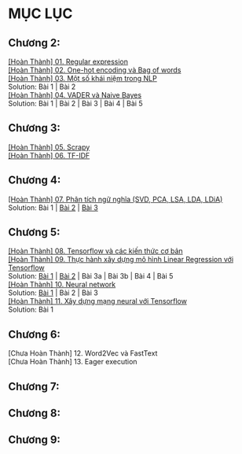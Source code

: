 # MỤC LỤC
## Chương 2:
<a href="https://github.com/nducthang/NCKH_2020/blob/master/Chapter02%20-%20Build%20your%20vocabulary%20(word%20tokenization)/01.%20Bi%E1%BB%83u%20th%E1%BB%A9c%20ch%C3%ADnh%20quy.ipynb">[Hoàn Thành] 01. Regular expression</a><br/>
<a href="https://github.com/nducthang/NCKH_2020/blob/master/Chapter02%20-%20Build%20your%20vocabulary%20(word%20tokenization)/02.%20One%20hot%20endcoding%20v%C3%A0%20bag%20of%20words.ipynb">[Hoàn Thành] 02. One-hot encoding và Bag of words</a> <br/>
<a href="https://github.com/nducthang/NCKH_2020/blob/master/Chapter02%20-%20Build%20your%20vocabulary%20(word%20tokenization)/03.%20M%E1%BB%99t%20s%E1%BB%91%20kh%C3%A1i%20ni%E1%BB%87m%20trong%20NLP.ipynb">[Hoàn Thành] 03. Một số khái niệm trong NLP</a><br/>
Solution: Bài 1 | Bài 2 <br/>
<a href="https://github.com/nducthang/NCKH_2020/blob/master/Chapter02%20-%20Build%20your%20vocabulary%20(word%20tokenization)/04.%20VADER%20v%C3%A0%20Naive%20Bayes.ipynb">[Hoàn Thành] 04. VADER và Naive Bayes</a><br/>
Solution: Bài 1 | Bài 2 | Bài 3 | Bài 4 | Bài 5 <br/>
## Chương 3:
<a href="https://github.com/nducthang/NCKH_2020/blob/master/Chapter03%20-%20Math%20with%20words%20(TF-IDF%20vectors)/05.%20Scrapy.ipynb">[Hoàn Thành] 05. Scrapy</a><br/>
<a href="https://github.com/nducthang/NCKH_2020/blob/master/Chapter03%20-%20Math%20with%20words%20(TF-IDF%20vectors)/06.%20X%C3%A2y%20d%E1%BB%B1ng%20m%C3%B4%20h%C3%ACnh%20TF-IDF.ipynb">[Hoàn Thành] 06. TF-IDF</a> <br/>
## Chương 4:
<a href="https://github.com/nducthang/NCKH_2020/blob/master/Chapter04%20-%20Finding%20meaning%20in%20word%20counts%20(sematic%20analysis)/Ki%E1%BA%BFn%20th%E1%BB%A9c%20-%20B%C3%A0i%20t%E1%BA%ADp.ipynb">[Hoàn Thành] 07. Phân tích ngữ nghĩa (SVD, PCA, LSA, LDA, LDiA)</a> <br/>
Solution: Bài 1 | <a href="https://github.com/nducthang/NCKH_2020/blob/master/Chapter04%20-%20Finding%20meaning%20in%20word%20counts%20(sematic%20analysis)/Solution2.ipynb">Bài 2</a> | <a href="https://github.com/nducthang/NCKH_2020/blob/master/Chapter04%20-%20Finding%20meaning%20in%20word%20counts%20(sematic%20analysis)/imp_and_solution3.py">Bài 3</a><br/>
## Chương 5:
<a href="https://github.com/nducthang/NCKH_2020/blob/master/Chapter05%20-%20Baby%20steps%20with%20neural%20networks%20(perceptrons%20and%20backpropagation)/01.%20Tensorflow%20v%C3%A0%20c%C3%A1c%20ki%E1%BA%BFn%20th%E1%BB%A9c%20c%C6%A1%20b%E1%BA%A3n.ipynb">[Hoàn Thành] 08. Tensorflow và các kiến thức cơ bản</a><br/>
<a href="https://github.com/nducthang/NCKH_2020/blob/master/Chapter05%20-%20Baby%20steps%20with%20neural%20networks%20(perceptrons%20and%20backpropagation)/%2009.%20Th%E1%BB%B1c%20h%C3%A0nh%20x%C3%A2y%20d%E1%BB%B1ng%20m%C3%B4%20h%C3%ACnh%20Linear%20Regression%20v%E1%BB%9Bi%20Tensorflow.ipynb">[Hoàn Thành] 09. Thực hành xây dựng mô hình Linear Regression với Tensorflow</a> <br/>
Solution: <a href="https://github.com/nducthang/NCKH_2020/blob/master/Chapter05%20-%20Baby%20steps%20with%20neural%20networks%20(perceptrons%20and%20backpropagation)/Solution_bai_1.ipynb">Bài 1</a> | <a href="https://github.com/nducthang/NCKH_2020/blob/master/Chapter05%20-%20Baby%20steps%20with%20neural%20networks%20(perceptrons%20and%20backpropagation)/Solution_bai_2.py">Bài 2</a> | Bài 3a | Bài 3b | Bài 4 | Bài 5 <br/>
<a href="https://github.com/nducthang/NCKH_2020/blob/master/Chapter05%20-%20Baby%20steps%20with%20neural%20networks%20(perceptrons%20and%20backpropagation)/10.%20Neural%20network.ipynb">[Hoàn Thành] 10. Neural network</a> <br/>
Solution: <a href="https://github.com/nducthang/NCKH_2020/blob/master/Chapter05%20-%20Baby%20steps%20with%20neural%20networks%20(perceptrons%20and%20backpropagation)/Solution_10_1.ipynb">Bài 1</a> | Bài 2 | Bài 3 <br/>
<a href="https://github.com/nducthang/NCKH_2020/blob/master/Chapter05%20-%20Baby%20steps%20with%20neural%20networks%20(perceptrons%20and%20backpropagation)/11.%20X%C3%A2y%20d%E1%BB%B1ng%20m%E1%BA%A1ng%20neural%20v%E1%BB%9Bi%20Tensorflow.ipynb">[Hoàn Thành] 11. Xây dựng mạng neural với Tensorflow </a><br/>
Solution: Bài 1
## Chương 6: 
[Chưa Hoàn Thành] 12. Word2Vec và FastText <br/>
[Chưa Hoàn Thành] 13. Eager execution <br/>
## Chương 7:
## Chương 8:
## Chương 9:
